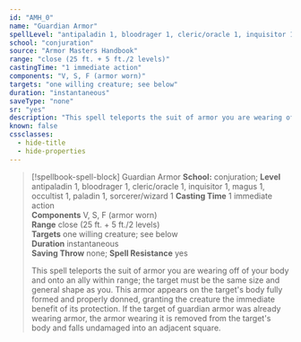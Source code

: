 ```yaml
---
id: "AMH_0"
name: "Guardian Armor"
spellLevel: "antipaladin 1, bloodrager 1, cleric/oracle 1, inquisitor 1, magus 1, occultist 1, paladin 1, sorcerer/wizard 1"
school: "conjuration"
source: "Armor Masters Handbook"
range: "close (25 ft. + 5 ft./2 levels)"
castingTime: "1 immediate action"
components: "V, S, F (armor worn)"
targets: "one willing creature; see below"
duration: "instantaneous"
saveType: "none"
sr: "yes"
description: "This spell teleports the suit of armor you are wearing off of your body and onto an ally within range; the target must be the same size and general shape as you. This armor appears on the target's body fully formed and properly donned, granting the creature the immediate benefit of its protection. If the target of guardian armor was already wearing armor, the armor wearing it is removed from the target's body and falls undamaged into an adjacent square."
known: false
cssclasses:
  - hide-title
  - hide-properties
---
```


> [!spellbook-spell-block] Guardian Armor
> **School:** conjuration; **Level** antipaladin 1, bloodrager 1, cleric/oracle 1, inquisitor 1, magus 1, occultist 1, paladin 1, sorcerer/wizard 1
> **Casting Time** 1 immediate action  
> **Components** V, S, F (armor worn)  
> **Range** close (25 ft. + 5 ft./2 levels)  
> **Targets** one willing creature; see below  
> **Duration** instantaneous  
> **Saving Throw** none; **Spell Resistance** yes
> 
> This spell teleports the suit of armor you are wearing off of your body and onto an ally within range; the target must be the same size and general shape as you. This armor appears on the target's body fully formed and properly donned, granting the creature the immediate benefit of its protection. If the target of guardian armor was already wearing armor, the armor wearing it is removed from the target's body and falls undamaged into an adjacent square.